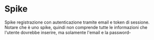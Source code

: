 # Spike
Spike registrazione con autenticazione tramite email e token di sessione.
Notare che è uno spike, quindi non comprende tutte le informazioni che l'utente dovrebbe inserire, ma solamente l'email e la password-
